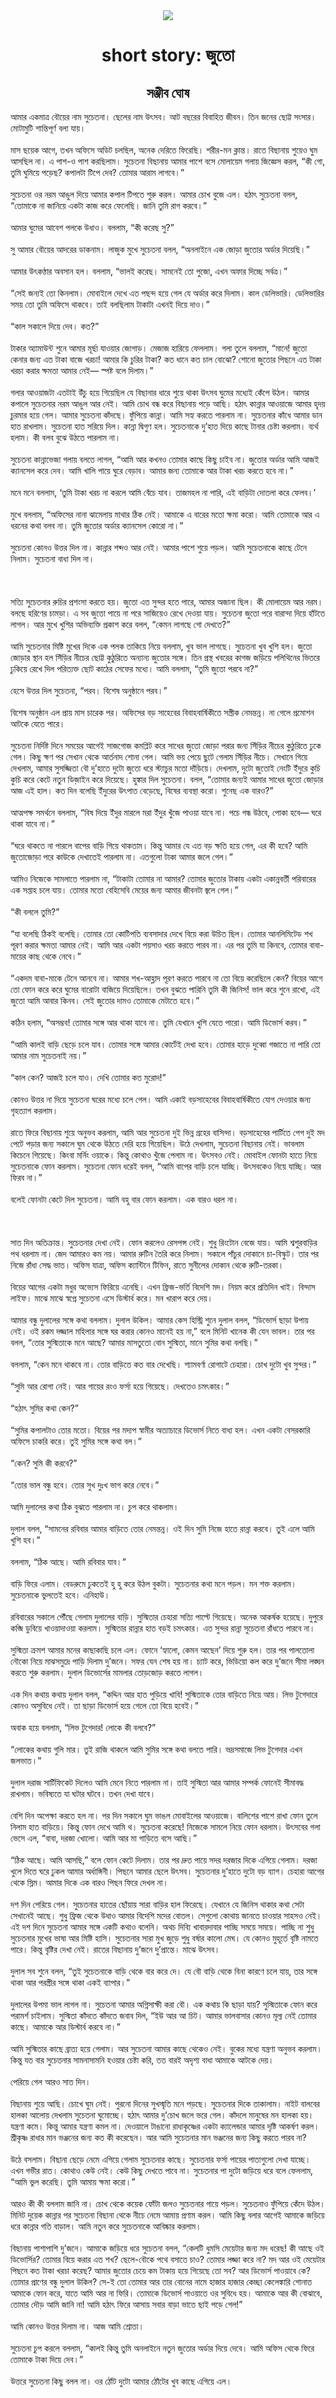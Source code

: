 <div align=center> <img src="../../metadata/images/rabibasariya/short-story:-জুতো.jpg" align="center" ></div>
<h1 align=center>short story: জুতো</h1>
<h2 align=center>সঞ্জীব ঘোষ</h2>
আমার একমাত্র বৌয়ের নাম সুচেতনা। ছেলের নাম উৎসব। আট বছরের বিবাহিত জীবন। তিন জনের ছোট্ট সংসার। মোটামুটি শান্তিপূর্ণ বলা যায়।<br> <br>মাস ছয়েক আগে, তখন অফিসে অডিট চলছিল, অনেক দেরিতে ফিরেছি। শরীর-মন ক্লান্ত। রাতে বিছানায় শুয়েও ঘুম আসছিল না। এ পাশ-ও পাশ করছিলাম। সুচেতনা বিছানায় আমার পাশে বসে মোলায়েম গলায় জিজ্ঞেস করল, “কী গো, তুমি ঘুমিয়ে পড়েছ? কপালটা টিপে দেব? তোমার আরাম লাগবে।”<br> <br>সুচেতনা ওর নরম আঙুল দিয়ে আমার কপাল টিপতে শুরু করল। আমার চোখ বুজে এল। হঠাৎ সুচেতনা বলল, “তোমাকে না জানিয়ে একটা কাজ করে ফেলেছি। জানি তুমি রাগ করবে।”<br> <br>আমার ঘুমের আবেশ পলকে উধাও। বললাম, “কী করেছ সু?”<br> <br>সু আমার বৌয়ের আদরের ডাকনাম। লাজুক মুখে সুচেতনা বলল, “অনলাইনে এক জোড়া জুতোর অর্ডার দিয়েছি।”<br> <br>আমার উৎকণ্ঠার অবসান হল। বললাম, “ভালই করেছ। সামনেই তো পুজো, এখন অফার দিচ্ছে সর্বত্র।”<br> <br>“সেই জন্যই তো কিনলাম। মোবাইলে দেখে এত পছন্দ হয়ে গেল যে অর্ডার করে দিলাম। কাল ডেলিভারি। ডেলিভারির সময় তো তুমি অফিসে থাকবে। তাই বলছিলাম টাকাটা এখনই দিয়ে দাও।”<br> <br>“কাল সকালে দিয়ে দেব। কত?”<br> <br>টাকার অ্যামাউন্ট শুনে আমার মূর্ছা যাওয়ার জোগাড়। মেজাজ হারিয়ে ফেললাম। গলা তুলে বললাম, “মানে! জুতো কেনার জন্য এত টাকা বাজে খরচা! আমার কি চুরির টাকা? কত ধানে কত চাল বোঝো? শোনো জুতোর পিছনে এত টাকা খরচা করার ক্ষমতা আমার নেই— স্পষ্ট বলে দিলাম।”<br> <br>গলার আওয়াজটা এতটাই উঁচু হয়ে গিয়েছিল যে বিছানার ধারে শুয়ে থাকা উৎসব ঘুমের মধ্যেই কেঁপে উঠল। আমার কপালে সুচেতনার নরম আঙুল আর নেই। আমি চোখ বন্ধ করে বিছানায় পড়ে আছি। হঠাৎ কান্নার আওয়াজে আমার হৃদয় চুরমার হয়ে গেল। আমার সুচেতনা কাঁদছে। ফুঁপিয়ে কান্না। আমি সহ্য করতে পারলাম না। সুচেতনার কাঁধে আমার ডান হাত রাখলাম। সুচেতনা হাত সরিয়ে দিল। কান্না দ্বিগুণ হল। সুচেতনাকে দু’হাত দিয়ে কাছে টানার চেষ্টা করলাম। ব্যর্থ হলাম। কী বলব বুঝে উঠতে পারলাম না।<br> <br>সুচেতনা কান্নাভেজা গলায় বলতে লাগল, “আমি আর কখনও তোমার কাছে কিছু চাইব না। জুতোর অর্ডার আমি আজই ক্যানসেল করে দেব। আমি খালি পায়ে ঘুরে বেড়াব। আমার জন্য তোমাকে আর টাকা খরচ করতে হবে না।”<br> <br>মনে মনে বললাম, ‘তুমি টাকা খরচ না করলে আমি বেঁচে যাব। তাজমহল না পারি, এই বাড়িটা দোতলা করে ফেলব।’<br> <br>মুখে বললাম, “অফিসের নানা ঝামেলায় মাথার ঠিক নেই। আমাকে এ বারের মতো ক্ষমা করো। আমি তোমাকে আর এ ধরনের কথা বলব না। তুমি জুতোর অর্ডার ক্যানসেল কোরো না।”<br> <br>সুচেতনা কোনও উত্তর দিল না। কান্নার শব্দও আর নেই। আমার পাশে শুয়ে পড়ল। আমি সুচেতনাকে কাছে টেনে নিলাম। সুচেতনা বাধা দিল না।<br> <br><br> <br>সত্যি সুচেতনার রুচির প্রশংসা করতে হয়। জুতো এত সুন্দর হতে পারে, আমার অজানা ছিল। কী মোলায়েম আর নরম। বলছে হরিণের চামড়া। এ সব জুতো পায়ে না পরে সাজিয়েও রেখে দেওয়া যায়। সুচেতনা জুতো পরে বারান্দা দিয়ে হাঁটতে লাগল। আর মুখে খুশির অভিব্যক্তি প্রকাশ করে বলল, “কেমন লাগছে গো দেখতে?”<br> <br>আমি সুচেতনার মিষ্টি মুখের দিকে এক পলক তাকিয়ে নিয়ে বললাম, খুব ভাল লাগছে। সুচেতনা খুব খুশি হল। জুতো জোড়ার স্থান হল সিঁড়ির নীচের ছোট্ট কুঠুরিতে অন্যান্য জুতোর সঙ্গে। তিন প্রস্থ খবরের কাগজ জড়িয়ে পলিথিনের ভিতরে ঢুকিয়ে রেখে দিল পরিত্যক্ত ছোট কাঠের সেফের মধ্যে। আমি বললাম, “তুমি জুতো পরবে না?”<br> <br>হেসে উত্তর দিল সুচেতনা, “পরব। বিশেষ অনুষ্ঠানে পরব।”<br> <br>বিশেষ অনুষ্ঠান এল প্রায় মাস চারেক পর। অফিসের বড় সাহেবের বিবাহবার্ষিকীতে সস্ত্রীক নেমন্তন্ন। না গেলে প্রমোশন আটকে যেতে পারে।<br> <br>সুচেতনা নির্দিষ্ট দিনে সময়ের আগেই সাজগোজ কমপ্লিট করে সাধের জুতো জোড়া পরার জন্য সিঁড়ির নীচের কুঠুরিতে ঢুকে গেল। কিছু ক্ষণ পর সেখান থেকে আর্তনাদ শোনা গেল। আমি ভয় পেয়ে ছুটে গেলাম সিঁড়ির নীচে। সেখানে গিয়ে দেখলাম, আমার সুসজ্জিতা বৌ দু’হাতে দুটো জুতো ধরে স্ট্যাচুর মতো দাঁড়িয়ে। দেখলাম, দুটো জুতোই নেংটি ইঁদুরে কুচি কুচি করে কেটে নতুন ডিজ়াইন করে দিয়েছে। হুঙ্কার দিল সুচেতনা। বলল, “তোমার জন্যই আমার সাধের জুতো জোড়ার আজ এই হাল। কত দিন বলেছি ইঁদুরের উৎপাত বেড়েছে, বিষের ব্যবস্থা করো। শুনেছ এক বারও?”<br> <br>আত্মপক্ষ সমর্থনে বললাম, “বিষ দিয়ে ইঁদুর মারলে মরা ইঁদুর খুঁজে পাওয়া যাবে না। পচে গন্ধ উঠবে, পোকা হবে— ঘরে থাকা যাবে না।”<br> <br>“ঘরে থাকতে না পারলে বাপের বাড়ি গিয়ে থাকতাম। কিন্তু আমার যে এত বড় ক্ষতি হয়ে গেল, এর কী হবে? আমি জুতোজোড়া পরে কাউকে দেখাতেই পারলাম না। এতগুলো টাকা আমার জলে গেল।”<br> <br>আমিও নিজেকে সামলাতে পারলাম না, “টাকাটা তোমার না আমার? তোমার জুতোর টাকায় একটা একান্নবর্তী পরিবারের এক সপ্তাহ চলে যায়। তোমার মতো বেহিসেবি মেয়ের জন্য আমার জীবনটা জ্বলে গেল।”<br> <br>“কী বললে তুমি?”<br> <br>“যা বলেছি ঠিকই বলেছি। তোমার তো কোটিপতি ব্যবসাদার দেখে বিয়ে করা উচিত ছিল। তোমার আনলিমিটেড শখ পূরণ করার ক্ষমতা আমার নেই। আমি আর একটা পয়সাও খরচ করতে পারব না। এর পর তুমি যা কিনবে, তোমার বাবা-মায়ের কাছ থেকে নেবে।”<br> <br>“একদম বাবা-মাকে টেনে আনবে না। আমার শখ-আহ্লাদ পূরণ করতে পারবে না তো বিয়ে করেছিলে কেন? বিয়ের আগে তো ফোন করে করে ঘুমের বারোটা বাজিয়ে দিয়েছিলে। তখন বুঝতে পারিনি তুমি কী জিনিস! ভাল করে শুনে রাখো, এই জুতো আমি আবার কিনব। সেই জুতোর দামও তোমাকে মেটাতে হবে।”<br> <br>কঠিন হলাম, “অসম্ভব! তোমার সঙ্গে আর থাকা যাবে না। তুমি যেখানে খুশি যেতে পারো। আমি ডিভোর্স করব।”<br> <br>“আমি কালই বাড়ি ছেড়ে চলে যাব। তোমার সঙ্গে আমার কোর্টেই দেখা হবে। তোমার হাড়ে দুব্বো গজাতে না পারি তো আমার নাম সুচেতনাই নয়।”<br> <br>“কাল কেন? আজই চলে যাও। দেখি তোমার কত মুরোদ!”<br> <br>কোনও উত্তর না দিয়ে সুচেতনা ঘরের মধ্যে চলে গেল। আমি একাই বড়সাহেবের বিবাহবার্ষিকীতে যোগ দেওয়ার জন্য গৃহত্যাগ করলাম।<br> <br>রাতে ফিরে বিছানায় শুয়ে অনুভব করলাম, আমি আর সুচেতনা দুই ভিন্ন গ্রহের বাসিন্দা। বড়সাহেবের পার্টিতে পেগ দুই মদ পেটে পড়ার জন্য সকালে ঘুম থেকে উঠতে দেরি হয়ে গিয়েছিল। উঠে দেখলাম, সুচেতনা বিছানায় নেই। ভাবলাম কিচেনে গিয়েছে। কিংবা মর্নিং ওয়াকে। কিন্তু কোথাও খুঁজে পেলাম না। উৎসবও নেই। মোবাইল ফোনটা হাতে নিয়ে সুচেতনাকে ফোন করলাম। সুচেতনা ফোন ধরেই বলল, “আমি বাপের বাড়ি চলে যাচ্ছি। উৎসবকেও নিয়ে যাচ্ছি। আর ফিরব না।”<br> <br>বলেই ফোনটা কেটে দিল সুচেতনা। আমি বহু বার ফোন করলাম। এক বারও ধরল না।<br> <br><br> <br>সাত দিন অতিক্রান্ত। সুচেতনার দেখা নেই। ফোন করলেও রেসপন্স নেই। শুধু রিংটোন বেজে যায়। আমি শ্বশুরবাড়ির পথ ধরলাম না। জেদ আমারও কম নয়। আমার রুটিন তৈরি করে নিলাম। সকালে পাঁচুর দোকানে চা-বিস্কুট। তার পর নিজে রাঁধা সেদ্ধ ভাত। অফিস যাত্রা, অফিস ক্যান্টিনে টিফিন, রাতে সুনীলের দোকান থেকে রুটি-তরকা।<br> <br>বিয়ের আগের একটা মধুর অভ্যেস ফিরিয়ে এনেছি। এখন ফ্রিজ-ভর্তি বিদেশি মদ। নিয়ম করে প্রতিদিন খাই। বিন্দাস লাইফ। মাঝে মাঝে স্বপ্নে সুচেতনা এসে ডিস্টার্ব করে। মন খারাপ করে দেয়।<br> <br>আমার বন্ধু দুলালের সঙ্গে কথা বললাম। দুলাল উকিল। আমার কেস হিস্ট্রি শুনে দুলাল বলল, “ডিভোর্স ছাড়া উপায় নেই। ওই রকম দজ্জাল মহিলার সঙ্গে ঘর করার কোনও মানেই হয় না,” বলে মিনিট খানেক কী যেন ভাবল। তার পর বলল, “তোর সুস্মিতাকে মনে আছে? আমার মাসতুতো বোন সুস্মিতা, মানে সুমির কথা বলছি।”<br> <br>বললাম, “কেন মনে থাকবে না। তোর বাড়িতে কত বার দেখেছি। শ্যামবর্ণা রোগাটে চেহারা। চোখ দুটো খুব সুন্দর।”<br> <br>“সুমি আর রোগা নেই। আর গায়ের রংও ফর্সা হয়ে গিয়েছে। দেখতেও চমৎকার।”<br> <br>“হঠাৎ সুমির কথা কেন?”<br> <br>“সুমির কপালটাও তোর মতো। বিয়ের পর মদ্যপ স্বামীর অত্যাচারে ডিভোর্স নিতে বাধ্য হল। এখন একটা বেসরকারি অফিসে চাকরি করে। তুই সুমির সঙ্গে কথা বল।”<br> <br>“কেন? সুমি কী করবে?”<br> <br>“তোর ভাল বন্ধু হবে। তোর সুখ দুঃখ ভাগ করে নেবে।”<br> <br>আমি দুলালের কথা ঠিক বুঝতে পারলাম না। চুপ করে থাকলাম।<br> <br>দুলাল বলল, “সামনের রবিবার আমার বাড়িতে তোর নেমন্তন্ন। ওই দিন সুমি নিজে হাতে রান্না করবে। তুই এলে আমি খুশি হব।”<br> <br>বললাম, “ঠিক আছে। আমি রবিবার যাব।”<br> <br>বাড়ি ফিরে এলাম। বেডরুমে ঢুকতেই হু হু করে উঠল বুকটা। সুচেতনার কথা মনে পড়ল। মন শক্ত করলাম। সুচেতনাকে ভুলতেই হবে। এনিহাউ।<br> <br>রবিবারের সকালে পৌঁছে গেলাম দুলালের বাড়ি। সুস্মিতার চেহারা সত্যি পাল্টে গিয়েছে। অনেক আকর্ষক হয়েছে। দুপুরে কব্জি ডুবিয়ে খাওয়াদাওয়া করলাম। সুস্মিতার রান্নার হাত বড়ই চমৎকার। এত সুন্দর রান্না সুচেতনা রাঁধতে পারবে না।<br> <br>সুস্মিতা ক্রমশ আমার মনের কাছাকাছি চলে এল। ফোনে ‘হ্যালো, কেমন আছেন’ দিয়ে শুরু হল। তার পর পালতোলা নৌকো নিয়ে মাঝসমুদ্রে পাড়ি দিলাম দু’জনে। সফর যেন শেষ হয় না। চ্যাট করে, ভিডিয়ো কল করে দু’জনে সীমা লঙ্ঘন করতে শুরু করলাম। দুলাল ডিভোর্সের মামলার তোড়জোড় করতে লাগল।<br> <br>এক দিন কথায় কথায় দুলাল বলল, “কদ্দিন আর হাত পুড়িয়ে খাবি! সুস্মিতাকে তোর বাড়িতে নিয়ে আয়। লিভ টুগেদারে কোনও অসুবিধে নেই। তা ছাড়া ডিভোর্স হয়ে গেলে তো বিয়ে হবেই।”<br> <br>অবাক হয়ে বললাম, “লিভ টুগেদার! লোকে কী বলবে?”<br> <br>“লোকের কথায় গুলি মার। তুই রাজি থাকলে আমি সুমির সঙ্গে কথা বলতে পারি। ভদ্রসমাজে লিভ টুগেদার এখন জলভাত।”<br> <br>দুলাল দরাজ সার্টিফিকেট দিলেও আমি মেনে নিতে পারলাম না। তাই সুস্মিতা আর আমার সম্পর্ক ফোনেই সীমাবদ্ধ রাখলাম। ভবিষ্যতে যা ঘটার ঘটবে। তখন দেখা যাবে।<br> <br>বেশি দিন অপেক্ষা করতে হল না। পর দিন সকালে ঘুম ভাঙল মোবাইলের আওয়াজে। বালিশের পাশে রাখা ফোন তুলে নিলাম হাত বাড়িয়ে। কিন্তু ফোন দেখে আমি থ। সুচেতনা করেছে! নিজেকে সামলে নিয়ে ফোন ধরলাম। উৎসবের গলা ভেসে এল, “বাবা, দরজা খোলো। আমি আর মা গাড়িতে বসে আছি।”<br> <br>“ঠিক আছে। আমি আসছি,” বলে ফোন কেটে দিলাম। তার পর দ্রুত পায়ে সদর দরজার দিকে এগিয়ে গেলাম। দরজা খুলে দিতে ঘরে ঢুকল আমার অর্ধাঙ্গিনী। পিছনে আমার ছেলে উৎসব। সুচেতনার দু’হাতে দুটো বড় ব্যাগ। চেহারা আগের থেকে স্লিম। আমার দিকে এক বারও পিছন ফিরে দেখল না।<br> <br>দশ দিন পেরিয়ে গেল। সুচেতনার হাতের ছোঁয়ায় সারা বাড়ির হাল ফিরেছে। যেখানে যে জিনিস থাকার কথা সেটা সেখানেই আছে। শুধু ফ্রিজ থেকে উধাও আমার বিদেশি মদের বোতল। সেগুলো কোথায় জানতে চাওয়ার সাহসও নেই। এই দশ দিনে সুচেতনা আমার সঙ্গে একটি কথাও বলেনি। অথচ দিব্যি খাবারদাবার পাচ্ছি সময়ে সময়ে। পাচ্ছি না শুধু সুচেতনার মুখের ভাষা আর মিষ্টি হাসি। সুচেতনার সারা মুখ জুড়ে শুধু বর্ষার কালো মেঘ। যে কোনও মুহূর্তে বৃষ্টি নামতে পারে। কিন্তু বৃষ্টির দেখা নেই। রাতের বিছানায় দু’জনে দু’প্রান্তে। মাঝে উৎসব।<br> <br>দুলাল সব শুনে বলল, “তুই সুচেতনাকে বাড়ি থেকে বার করে দে। যে বৌ বাড়ি থেকে বিনা কারণে চলে যায়, তার সঙ্গে থাকা আর পরস্ত্রীর সঙ্গে থাকা একই ব্যাপার।”<br> <br>দুলালের উপমা ভাল লাগল না। সুচেতনা আমার অগ্নিসাক্ষী করা বৌ। এক কথায় কি ছাড়া যায়? সুস্মিতাকে ফোন করে পরামর্শ চাইলাম। সুস্মিতা কাঁদতে কাঁদতে জবাব দিল, “ইউ আর আ চিট। আমার ভালবাসার কোনও মূল্য নেই তোমার কাছে। আমাকে আর ডিস্টার্ব করবে না।”<br> <br>আমি সুস্মিতার কাছে ব্রাত্য হয়ে গেলাম। আর সুচেতনা আমার কাছে থেকেও নেই। বুকের মধ্যে যন্ত্রণা অনুভব করলাম। কিন্তু যত বার সুচেতনার সামনাসামনি হওয়ার চেষ্টা করি, তত বারই অদৃশ্য বাধা আমাকে আটকে দেয়।<br> <br>পেরিয়ে গেল আরও সাত দিন।<br> <br>বিছানায় শুয়ে আছি। চোখে ঘুম নেই। পুরনো দিনের সুখস্মৃতি মনে পড়ছে। সুচেতনার দিকে তাকালাম। নাইট বালবের হালকা আলোয় দেখলাম সুচেতনা ঘুমোচ্ছে। হঠাৎ আমার দু’চোখ জলে ভরে গেল। কাঁদলে মানুষের মন হালকা হয়। যন্ত্রণা কমে। কিন্তু আমার যন্ত্রণা কমল না। দেওয়ালে টাঙানো রাধাকৃষ্ণের একটা ক্যালেন্ডার আমার দৃষ্টি আকর্ষণ করল। শ্রীকৃষ্ণ রাধার মান ভঞ্জনের জন্য কত কী করেছেন। আর আমি সুচেতনার মান ভঞ্জনের জন্য কিছু করতে পারব না?<br> <br>উঠে বসলাম। বিছানা ছেড়ে নেমে এগিয়ে গেলাম সুচেতনার কাছে। সুচেতনার ফর্সা পায়ের পাতাগুলো দেখা যাচ্ছে। এখন গভীর রাত। কোথাও কেউ নেই। কেউ কিছু দেখতে পাবে না। সুচেতনার পা দুটো জড়িয়ে ধরে বলে ফেললাম, “আমি ভুল করেছি। তুমি আমায় ক্ষমা করো।”<br> <br>আরও কী কী বললাম জানি না। চোখ থেকে কয়েক ফোঁটা জলও সুচেতনার গায়ে পড়ল। সুচেতনাও ফুঁপিয়ে কেঁদে উঠল। মিনিট দুয়েক কান্নার পর সুচেতনা বিছানা থেকে নীচে নেমে আমায় প্রণাম করল। আমি কিছু বলার আগেই আমাকে জড়িয়ে ধরে কান্নার গতি বাড়াল। আমি নতুন করে সুচেতনাকে আবিষ্কার করলাম।<br> <br>বিছানায় পাশাপাশি দু’জনে। আমাকে জড়িয়ে ধরে সুচেতনা বলল, “কেলটি ধুমসি মেয়েটার জন্য মদ ধরেছ! কী আছে ওই ডিভোর্সির? তোমার বিয়ে করার এত শখ? ছেলে-বৌকে পথে বসাতে চাও? তোমার লজ্জা করে না? মদ আর ওই মেয়েটার পিছনে কত টাকা খরচা করেছ? আমার জুতোর চেয়ে কম টাকায় হয়ে গিয়েছে তো সব? আর ডিভোর্স পাওয়াবে কে? তোমার প্রাণের বন্ধু দুলাল উকিল? সে-ই তো তোমার আর তার বোনের নামে হাজার হাজার কেচ্ছা কেলেঙ্কারি শোনাত আমাকে ফোন করে, যাতে আমি আর না ফিরি। তোমাকে ডিভোর্স পাওয়াতে ওর সুবিধে হয়। আমাকে আর কী বোঝাবে, তোমার দৌড় আমি জানি না! আমি হঠাৎ ফিরে আসায় সবার বাড়া ভাতে ছাই পড়ে গেল!”<br> <br>আমি কোনও উত্তর দিলাম না। আজ আমি শ্রোতা।<br> <br>সুচেতনা চুপ করলে বললাম, “কালই কিন্তু তুমি অনলাইনে নতুন জুতোর অর্ডার দিয়ে দেবে। আমি অফিস থেকে ফিরে তোমাকে টাকা দিয়ে দেব।”<br> <br>উত্তরে সুচেতনা কিছু বলল না। ওর ঠোঁট দুটো আমার ঠোঁটের খুব কাছে এগিয়ে এল।
